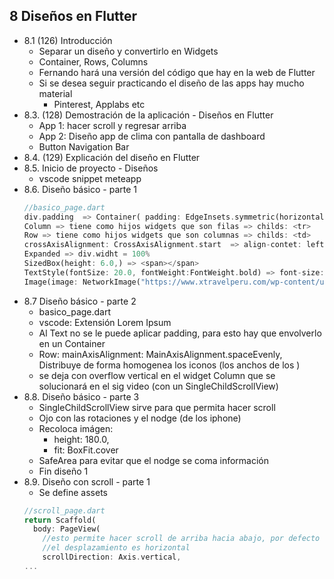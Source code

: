 ## 8 Diseños en Flutter
- 8.1 (126) Introducción
    - Separar un diseño y convertirlo en Widgets 
    - Container, Rows, Columns
    - Fernando hará una versión del código que hay en la web de Flutter
    - Si se desea seguir practicando el diseño de las apps hay mucho material
        - Pinterest, Applabs etc
- 8.3. (128) Demostración de la aplicación - Diseños en Flutter
    - App 1: hacer scroll y regresar arriba
    - App 2: Diseño app de clima con pantalla de dashboard
    - Button Navigation Bar
- 8.4. (129) Explicación del diseño en Flutter
- 8.5. Inicio de proyecto - Diseños
    - vscode snippet meteapp
- 8.6. Diseño básico - parte 1
    ```dart
    //basico_page.dart
    div.padding  => Container( padding: EdgeInsets.symmetric(horizontal: 30.0, vertical: 20.0),
    Column => tiene como hijos widgets que son filas => childs: <tr>
    Row => tiene como hijos widgets que son columnas => childs: <td>
    crossAxisAlignment: CrossAxisAlignment.start  => align-contet: left
    Expanded => div.widht = 100%
    SizedBox(height: 6.0,) => <span></span>
    TextStyle(fontSize: 20.0, fontWeight:FontWeight.bold) => font-size:20; font-weight:bold; 
    Image(image: NetworkImage("https://www.xtravelperu.com/wp-content/uploads/2016/12/machupicchu-santa-teresa.jpg"),), => <img href=>
    ```
- 8.7 Diseño básico - parte 2
    - basico_page.dart
    - vscode: Extensión Lorem Ipsum
    - Al Text no se le puede aplicar padding, para esto hay que envolverlo en un Container
    - Row: mainAxisAlignment: MainAxisAlignment.spaceEvenly, Distribuye de forma homogenea los iconos (los anchos de los <td>)
    - se deja con overflow vertical en el widget Column que se solucionará en el sig video (con un SingleChildScrollView)
- 8.8. Diseño básico - parte 3
    - SingleChildScrollView sirve para que permita hacer scroll
    - Ojo con las rotaciones y el nodge (de los iphone)
    - Recoloca imágen:
        - height: 180.0,
        - fit: BoxFit.cover  
    - SafeArea para evitar que el nodge se coma información
    - Fin diseño 1
- 8.9. Diseño con scroll - parte 1
    - Se define assets
    ```dart
    //scroll_page.dart
    return Scaffold(
      body: PageView(
        //esto permite hacer scroll de arriba hacia abajo, por defecto 
        //el desplazamiento es horizontal
        scrollDirection: Axis.vertical,
    ...
    ```
    

